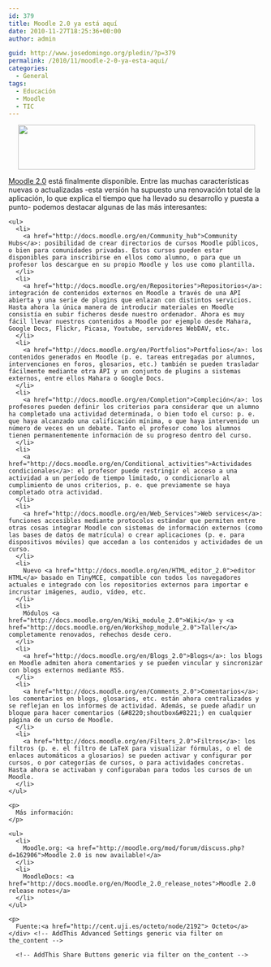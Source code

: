 ```yaml
---
id: 379
title: Moodle 2.0 ya está aquí
date: 2010-11-27T18:25:36+00:00
author: admin

guid: http://www.josedomingo.org/pledin/?p=379
permalink: /2010/11/moodle-2-0-ya-esta-aqui/
categories:
  - General
tags:
  - Educación
  - Moodle
  - TIC
---
```

<p style="text-align: center;">
  <img class="aligncenter" title="moodle2" src="http://moodle.org/pluginfile.php/51/mod_forum/post/713724/moodle2-logo.png" alt="" width="467" height="88" />
</p>

<p style="text-align: center;">
  <div>
    <p>
      <a href="http://moodle.org/">Moodle 2.0</a> está finalmente disponible. Entre las muchas características nuevas o actualizadas -esta versión ha supuesto una renovación total de la aplicación, lo que explica el tiempo que ha llevado su desarrollo y puesta a punto- podemos destacar algunas de las más interesantes:
    </p>
    
    <ul>
      <li>
        <a href="http://docs.moodle.org/en/Community_hub">Community Hubs</a>: posibilidad de crear directorios de cursos Moodle públicos, o bien para comunidades privadas. Estos cursos pueden estar disponibles para inscribirse en ellos como alumno, o para que un profesor los descargue en su propio Moodle y los use como plantilla.
      </li>
      <li>
        <a href="http://docs.moodle.org/en/Repositories">Repositorios</a>: integración de contenidos externos en Moodle a través de una API abierta y una serie de plugins que enlazan con distintos servicios. Hasta ahora la única manera de introducir materiales en Moodle consistía en subir ficheros desde nuestro ordenador. Ahora es muy fácil llevar nuestros contenidos a Moodle por ejemplo desde Mahara, Google Docs, Flickr, Picasa, Youtube, servidores WebDAV, etc.
      </li>
      <li>
        <a href="http://docs.moodle.org/en/Portfolios">Portfolios</a>: los contenidos generados en Moodle (p. e. tareas entregadas por alumnos, intervenciones en foros, glosarios, etc.) también se pueden trasladar fácilmente mediante otra API y un conjunto de plugins a sistemas externos, entre ellos Mahara o Google Docs.
      </li>
      <li>
        <a href="http://docs.moodle.org/en/Completion">Compleción</a>: los profesores pueden definir los criterios para considerar que un alumno ha completado una actividad determinada, o bien todo el curso: p. e. que haya alcanzado una calificación mínima, o que haya intervenido un número de veces en un debate. Tanto el profesor como los alumnos tienen permanentemente información de su progreso dentro del curso.
      </li>
      <li>
        <a href="http://docs.moodle.org/en/Conditional_activities">Actividades condicionales</a>: el profesor puede restringir el acceso a una actividad a un período de tiempo limitado, o condicionarlo al cumplimiento de unos criterios, p. e. que previamente se haya completado otra actividad.
      </li>
      <li>
        <a href="http://docs.moodle.org/en/Web_Services">Web services</a>: funciones accesibles mediante protocolos estándar que permiten entre otras cosas integrar Moodle con sistemas de información externos (como las bases de datos de matrícula) o crear aplicaciones (p. e. para dispositivos móviles) que accedan a los contenidos y actividades de un curso.
      </li>
      <li>
        Nuevo <a href="http://docs.moodle.org/en/HTML_editor_2.0">editor HTML</a> basado en TinyMCE, compatible con todos los navegadores actuales e integrado con los repositorios externos para importar e incrustar imágenes, audio, vídeo, etc.
      </li>
      <li>
        Módulos <a href="http://docs.moodle.org/en/Wiki_module_2.0">Wiki</a> y <a href="http://docs.moodle.org/en/Workshop_module_2.0">Taller</a> completamente renovados, rehechos desde cero.
      </li>
      <li>
        <a href="http://docs.moodle.org/en/Blogs_2.0">Blogs</a>: los blogs en Moodle admiten ahora comentarios y se pueden vincular y sincronizar con blogs externos mediante RSS.
      </li>
      <li>
        <a href="http://docs.moodle.org/en/Comments_2.0">Comentarios</a>: los comentarios en blogs, glosarios, etc. están ahora centralizados y se reflejan en los informes de actividad. Además, se puede añadir un bloque para hacer comentarios (&#8220;shoutbox&#8221;) en cualquier página de un curso de Moodle.
      </li>
      <li>
        <a href="http://docs.moodle.org/en/Filters_2.0">Filtros</a>: los filtros (p. e. el filtro de LaTeX para visualizar fórmulas, o el de enlaces automáticos a glosarios) se pueden activar y configurar por cursos, o por categorías de cursos, o para actividades concretas. Hasta ahora se activaban y configuraban para todos los cursos de un Moodle.
      </li>
    </ul>
    
    <p>
      Más información:
    </p>
    
    <ul>
      <li>
        Moodle.org: <a href="http://moodle.org/mod/forum/discuss.php?d=162906">Moodle 2.0 is now available!</a>
      </li>
      <li>
        MoodleDocs: <a href="http://docs.moodle.org/en/Moodle_2.0_release_notes">Moodle 2.0 release notes</a>
      </li>
    </ul>
    
    <p>
      Fuente:<a href="http://cent.uji.es/octeto/node/2192"> Octeto</a></div> <!-- AddThis Advanced Settings generic via filter on the_content -->
      
      <!-- AddThis Share Buttons generic via filter on the_content -->
